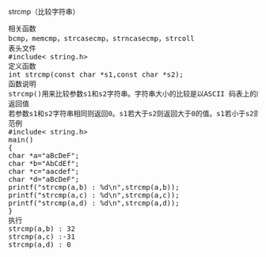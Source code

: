 strcmp（比较字符串）
<pre>相关函数
bcmp，memcmp，strcasecmp，strncasecmp，strcoll
表头文件
#include< string.h>
定义函数
int strcmp(const char *s1,const char *s2);
函数说明
strcmp()用来比较参数s1和s2字符串。字符串大小的比较是以ASCII 码表上的顺序来决定，此顺序亦为字符的值。strcmp()首先将s1第一个字符值减去s2第一个字符值，若差值为0则再继续比较下个字符，若差值不为0则将差值返回。例如字符串"Ac"和"ba"比较则会返回字符"A"(65)和'b'(98)的差值(－33)。
返回值
若参数s1和s2字符串相同则返回0。s1若大于s2则返回大于0的值。s1若小于s2则返回小于0 的值。
范例
#include< string.h>
main()
{
char *a="aBcDeF";
char *b="AbCdEf";
char *c="aacdef";
char *d="aBcDeF";
printf("strcmp(a,b) : %d\n",strcmp(a,b));
printf("strcmp(a,c) : %d\n",strcmp(a,c));
printf("strcmp(a,d) : %d\n",strcmp(a,d));
}
执行
strcmp(a,b) : 32
strcmp(a,c) :-31
strcmp(a,d) : 0</pre>